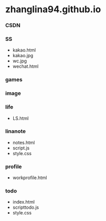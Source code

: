 # zhanglina94.github.io
### CSDN
### SS
- kakao.html
- kakao.jpg
- wc.jpg
- wechat.html
### games
### image
### life
- LS.html
### linanote
- notes.html
- script.js
- style.css
### profile
- workprofile.html
### todo
- index.html
- scripttodo.js
- style.css

